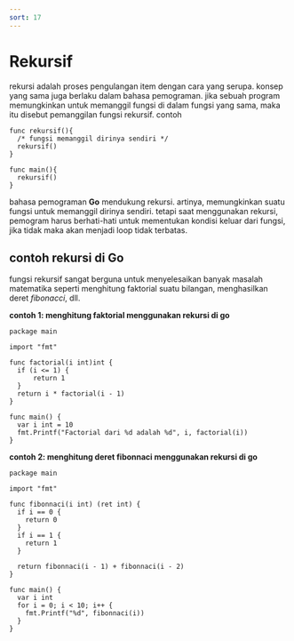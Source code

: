 ```yaml
---
sort: 17
---
```


# Rekursif

rekursi adalah proses pengulangan item dengan cara yang serupa. konsep yang sama juga berlaku dalam bahasa pemograman. jika sebuah program memungkinkan untuk memanggil fungsi di dalam fungsi yang sama, maka itu disebut pemanggilan fungsi rekursif. contoh

```golang
func rekursif(){
  /* fungsi memanggil dirinya sendiri */
  rekursif()
}

func main(){
  rekursif()
}
```

bahasa pemograman **Go** mendukung rekursi. artinya, memungkinkan suatu fungsi untuk memanggil dirinya sendiri. tetapi saat menggunakan rekursi, pemogram harus berhati-hati untuk mementukan kondisi keluar dari fungsi, jika tidak maka akan menjadi loop tidak terbatas.

## contoh rekursi di Go

fungsi rekursif sangat berguna untuk menyelesaikan banyak masalah matematika seperti menghitung faktorial suatu bilangan, menghasilkan deret _fibonacci_, dll.

**contoh 1: menghitung faktorial menggunakan rekursi di go**

```golang
package main

import "fmt"

func factorial(i int)int {
  if (i <= 1) {
      return 1
  }
  return i * factorial(i - 1)
}

func main() {
  var i int = 10
  fmt.Printf("Factorial dari %d adalah %d", i, factorial(i))
}
```

**contoh 2: menghitung deret fibonnaci menggunakan rekursi di go**

```golang
package main

import "fmt"

func fibonnaci(i int) (ret int) {
  if i == 0 {
    return 0
  }
  if i == 1 {
    return 1
  }

  return fibonnaci(i - 1) + fibonnaci(i - 2)
}

func main() {
  var i int
  for i = 0; i < 10; i++ {
    fmt.Printf("%d", fibonnaci(i))
  }
}
```

